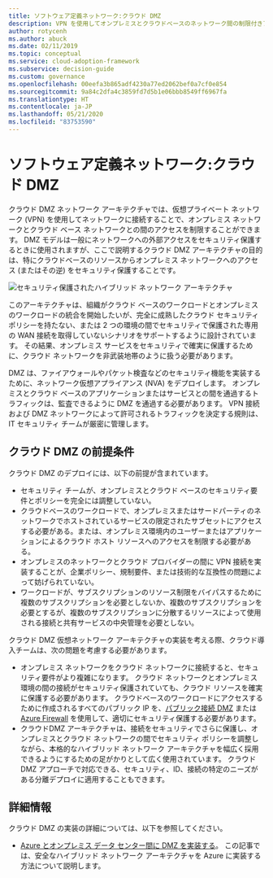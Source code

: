```yaml
---
title: ソフトウェア定義ネットワーク:クラウド DMZ
description: VPN を使用してオンプレミスとクラウドベースのネットワーク間の制限付きアクセスを可能にするクラウド DMZ ネットワーク アーキテクチャについて説明します。
author: rotycenh
ms.author: abuck
ms.date: 02/11/2019
ms.topic: conceptual
ms.service: cloud-adoption-framework
ms.subservice: decision-guide
ms.custom: governance
ms.openlocfilehash: 00eefa3b865adf4230a77ed2062bef0a7cf0e854
ms.sourcegitcommit: 9a84c2dfa4c3859fd7d5b1e06bbb8549ff6967fa
ms.translationtype: HT
ms.contentlocale: ja-JP
ms.lasthandoff: 05/21/2020
ms.locfileid: "83753590"
---
```

# <a name="software-defined-networking-cloud-dmz"></a>ソフトウェア定義ネットワーク:クラウド DMZ

クラウド DMZ ネットワーク アーキテクチャでは、仮想プライベート ネットワーク (VPN) を使用してネットワークに接続することで、オンプレミス ネットワークとクラウド ベース ネットワークとの間のアクセスを制限することができます。 DMZ モデルは一般にネットワークへの外部アクセスをセキュリティ保護するときに使用されますが、ここで説明するクラウド DMZ アーキテクチャの目的は、特にクラウドベースのリソースからオンプレミス ネットワークへのアクセス (またはその逆) をセキュリティ保護することです。

![セキュリティ保護されたハイブリッド ネットワーク アーキテクチャ](https://docs.microsoft.com/azure/architecture/reference-architectures/dmz/images/dmz-private.png)

このアーキテクチャは、組織がクラウド ベースのワークロードとオンプレミスのワークロードの統合を開始したいが、完全に成熟したクラウド セキュリティ ポリシーを持たない、または 2 つの環境の間でセキュリティで保護された専用の WAN 接続を取得していないシナリオをサポートするように設計されています。 その結果、オンプレミス サービスをセキュリティで確実に保護するために、クラウド ネットワークを非武装地帯のように扱う必要があります。

DMZ は、ファイアウォールやパケット検査などのセキュリティ機能を実装するために、ネットワーク仮想アプライアンス (NVA) をデプロイします。 オンプレミスとクラウド ベースのアプリケーションまたはサービスとの間を通過するトラフィックは、監査できるように DMZ を通過する必要があります。 VPN 接続および DMZ ネットワークによって許可されるトラフィックを決定する規則は、IT セキュリティ チームが厳密に管理します。

## <a name="cloud-dmz-assumptions"></a>クラウド DMZ の前提条件

クラウド DMZ のデプロイには、以下の前提が含まれています。

- セキュリティ チームが、オンプレミスとクラウド ベースのセキュリティ要件とポリシーを完全には調整していない。
- クラウドベースのワークロードで、オンプレミスまたはサードパーティのネットワークでホストされているサービスの限定されたサブセットにアクセスする必要がある。または、オンプレミス環境内のユーザーまたはアプリケーションによるクラウド ホスト リソースへのアクセスを制限する必要がある。
- オンプレミスのネットワークとクラウド プロバイダーの間に VPN 接続を実装することが、企業ポリシー、規制要件、または技術的な互換性の問題によって妨げられていない。
- ワークロードが、サブスクリプションのリソース制限をバイパスするために複数のサブスクリプションを必要としないか、複数のサブスクリプションを必要とするが、複数のサブスクリプションに分散するリソースによって使用される接続と共有サービスの中央管理を必要としない。

クラウド DMZ 仮想ネットワーク アーキテクチャの実装を考える際、クラウド導入チームは、次の問題を考慮する必要があります。

- オンプレミス ネットワークをクラウド ネットワークに接続すると、セキュリティ要件がより複雑になります。 クラウド ネットワークとオンプレミス環境の間の接続がセキュリティ保護されていても、クラウド リソースを確実に保護する必要があります。 クラウドベースのワークロードにアクセスするために作成されるすべてのパブリック IP を、[パブリック接続 DMZ](https://docs.microsoft.com/azure/architecture/reference-architectures/dmz/secure-vnet-dmz?toc=/azure/cloud-adoption-framework/toc.json&bc=/azure/cloud-adoption-framework/_bread/toc.json) または [Azure Firewall](https://docs.microsoft.com/azure/firewall/overview) を使用して、適切にセキュリティ保護する必要があります。
- クラウドDMZ アーキテクチャは、接続をセキュリティでさらに保護し、オンプレミスとクラウド ネットワークの間でセキュリティ ポリシーを調整しながら、本格的なハイブリッド ネットワーク アーキテクチャを幅広く採用できるようにするための足がかりとして広く使用されています。 クラウド DMZ アプローチで対応できる、セキュリティ、ID、接続の特定のニーズがある分離デプロイに適用することもできます。

## <a name="learn-more"></a>詳細情報

クラウド DMZ の実装の詳細については、以下を参照してください。

- [Azure とオンプレミス データ センター間に DMZ を実装する](https://docs.microsoft.com/azure/architecture/reference-architectures/dmz/secure-vnet-dmz)。 この記事では、安全なハイブリッド ネットワーク アーキテクチャを Azure に実装する方法について説明します。
